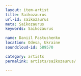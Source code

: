 ```yaml
---
layout: item-artist
title: Saikozaurus
url-id: saikozaurus
meta: Saikozaurus
keywords: Saikozaurus

name: Daniil Pastushenko
location: Odesa, Ukraine
soundcloud-id: 589570

category: artists
permalink: artists/saikozaurus/

---
```



